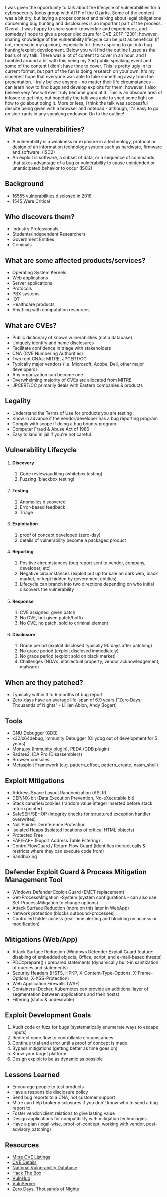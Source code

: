 I was given the opportunity to talk about the lifecycle of vulnerabilities for a cybersecurity focus group with AITP of the Ozarks. Some of the content was a bit dry, but laying a proper context and talking about legal obligations concerning bug hunting and disclosures is an important part of the process. Overall, I was happy to share some knowledge and experiences, and someday I hope to give a proper disclosure for CVE-2017-12301; however, sharing knowledge of the vulnerability lifecycle can be just as beneficial (if not, moreso in my opinion), especially for those aspiring to get into bug hunting/exploit development. Below you will find the outline I used as the basis of my talk. There was a lot of content to cover in an hour, and I fumbled around a bit with this being my 2nd public speaking event and some of the content I didn't have time to cover. This is pretty ugly in its current format, but part of the fun is doing research on your own. It's my sincerest hope that everyone was able to take something away from the presentation. I truly believe anyone - no matter their life circumstances - can learn how to find bugs and develop exploits for them; however, I also believe very few will ever truly become good at it. This is an obscure area of infosec to get into, but hopefully the talk was able to shed some light on how to go about doing it. More or less, I think the talk was successful despite being given with a browser and notepad - although, it's easy to go on side-rants in any speaking endeavor. On to the outline!

## What are vulnerabilities?
* A vulnerability is a weakness or exposure in a technology, protocol or design of an information technology system such as hardware, firmware and software. (ISC2)
* An exploit is software, a subset of data, or a sequence of commands that takes advantage of a bug or vulnerability to cause unintended or unanticipated behavior to occur (ISC2)

## Background
* 16555 vulnerabilities disclosed in 2018
* 1545 Were Critical

## Who discovers them?
* Industry Professionals
* Students/Independent Researchers
* Government Entities
* Criminals 

## What are some affected products/services?
* Operating System Kernels
* Web applications
* Server applications
* Protocols
* PBX systems
* IOT
* Healthcare products
* Anything with computation resources

## What are CVEs?
* Public dictionary of known vulnerabilities (not a database)
* Uniquely identify and name disclosures
* Facilitate confidence in triage with stakeholders
* CNA (CVE Numbering Authorities)
* Two root CNAs: MITRE, JPCERT/CC
* Typically major vendors (i.e. Microsoft, Adobe, Dell, other major developers)
* Any organization can become one
* Overwhelming majority of CVEs are allocated from MITRE
* JPCERT/CC primarily deals with Eastern companies & products

## Legality
* Understand the Terms of Use for products you are testing
* Know in advance if the vendor/developer has a bug reporting program
* Comply with scope if doing a bug bounty program
* Computer Fraud & Abuse Act of 1986
* Easy to land in jail if you're not careful

## Vulnerability Lifecycle
1. #### Discovery ####
    1. Code review/auditing (whitebox testing)
    2. Fuzzing (blackbox testing)
2. #### Testing ####
    1. Anomolies discovered
    2. Error-based feedback
    3. Triage
3. #### Exploitation ####
    1. proof of concept developed (zero-day)
    2. details of vulnerability become a packaged product
4. #### Reporting ####
    1. Positive circumstances (bug report sent to vendor, company, developer, etc)
    2. Negative circumstances (exploit put up for sale on dark web, black market, or kept hidden by government entities)
    3. Lifecycle can branch into two directions depending on who initial discovers the vulnerability
5. #### Response ###
    1. CVE assigned, given patch
    2. No CVE, but given patch/hotfix
    3. No CVE, no patch, sold to criminal element
6. #### Disclosure ####
    1. Grace period (exploit disclosed typically 90 days after patching)
    2. No grace period (exploit disclosed immediately)
    3. No grace period (exploit sold on black market)
    4. Challenges (NDA's, intellectual property, vendor acknowledgement, malware)

## When are they patched?
* Typically within 3 to 6 months of bug report
* Zero-days have an average life-span of 6.9 years ("Zero Days, Thousands of Nights" - Lillian Ablon, Andy Bogart)

## Tools
* GNU Debugger (GDB)
* x32/x64debug, Immunity Debugger (Ollydbg out of development for 5 years)
* Mona.py (Immunity plugin), PEDA (GDB plugin)
* Radare2, IDA Pro (Disassemblers)
* Browser consoles
* Metasploit Framework (e.g. pattern_offset, pattern_create, nasm_shell)

## Exploit Mitigations
* Address Space Layout Randomization (ASLR)
* DEP/NX-bit (Data Execution Prevention, No-eXecutable bit)
* Stack canaries/cookies (random value integer inserted before stack return pointer)
* SafeSEH/SEHOP (integrity checks for structured exception handler overwrites)
* Null Pointer Dereference Protection
* Isolated Heaps (isolated locations of critical HTML objects)
* Protected Free 
* EAF/EAF+ (Export Address Table Filtering)
* ControlFlowGuard / Return Flow Guard (identifies indirect calls & restricts where they can execute code from)
* Sandboxing

## Defender Exploit Guard & Process Mitigation Management Tool
* Windows Defender Exploit Guard (EMET replacement)
* Get-ProcessMitigation -System (system configurations - can also use Set-ProcessMitigation to change options)
* Attack Surface Reduction (more on this later in WebApp)
* Network protection (blocks outbound-processes)
* Controlled folder access (real-time alerting and blocking on access or modification)

## Mitigations (Web/App)
* Attack Surface Reduction (Windows Defender Exploit Guard feature: disabling of embedded objects, Office, script, and e-mail-based threats)
* PDO::prepare() / prepared statements (dynamically built-in sanitization of queries and statements)
* Security Headers (HSTS, HPKP, X-Content-Type-Options, X-Frame-Options, X-XSS-Protection)
* Web Application Firewalls (WAF)
* Containers (Docker, Kubernetes can provide an additional layer of segmentation between applications and their hosts)
* Filtering (static & undesirable)

## Exploit Development Goals

1. Audit code or fuzz for bugs (systematically enumerate ways to escape inputs)
2. Redirect code flow to controllable circumstances
3. Continue trial and error until a proof of concept is made
4. Bypass mitigations (getting better as time goes on)
5. Know your target platform
6. Design exploit to be as dynamic as possible

## Lessons Learned
* Encourage people to test products
* Have a responsible disclosure policy
* Send bug reports to a CNA, not customer support
* Mitre can help broker disclosures if you don't know who to send a bug report to
* Foster vendor/client relations to give lasting value
* Design applications for compatibility with mitigation technologies
* Have a plan (legal-wise, proof-of-concept, working with vendor, post-advisory patching)

## Resources
+   [Mitre CVE Listings](https://cve.mitre.org)
+   [CVE Details](https://cvedetails.com)
+   [National Vulnerability Database](https://nvd.nist.gov)
+   [Hack The Box](https://hackthebox.eu)
+   [VulnHub](https://vulnhub.com)
+   [VulnServer](http://www.thegreycorner.com/p/vulnserver.html)
+   [Zero Days, Thousands of Nights](https://www.rand.org/pubs/research_reports/RR1751.html)
